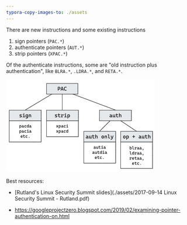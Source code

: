 ```yaml
---
typora-copy-images-to: ./assets
---
```


There are new instructions and some existing instructions

1. sign pointers (`PAC.*`)
2. authenticate pointers (`AUT.*`)
3. strip pointers (`XPAC.*`)

Of the authenticate instructions, some are "old instruction plus authentication", like `BLRA.*`, `.LDRA.*`, and `RETA.*`.

![image-20230929123921994](./assets/image-20230929123921994.png)

Best resources:

* [Rutland's Linux Security Summit slides](./assets/2017-09-14 Linux Security Summit - Rutland.pdf)

* https://googleprojectzero.blogspot.com/2019/02/examining-pointer-authentication-on.html